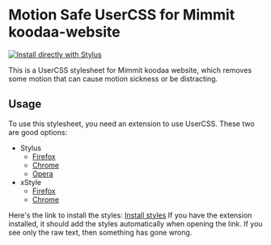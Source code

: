 # Motion Safe UserCSS for Mimmit koodaa-website

[![Install directly with Stylus](https://img.shields.io/badge/Install%20directly%20with-Stylus-285959.svg)](https://raw.githubusercontent.com/eevajonnapanula/mimmit-koodaa-motion-safe-css/master/mk-motion-safe.user.css)


This is a UserCSS stylesheet for Mimmit koodaa website, which removes some motion that can cause motion sickness or be distracting.

## Usage

To use this stylesheet, you need an extension to use UserCSS. These two are good options:

- Stylus 
  - [Firefox](https://addons.mozilla.org/en-US/firefox/addon/styl-us/)
  - [Chrome](https://chrome.google.com/webstore/detail/stylus/clngdbkpkpeebahjckkjfobafhncgmne) 
  - [Opera](https://addons.opera.com/en-gb/extensions/details/stylus/)
- xStyle
  - [Firefox](https://addons.mozilla.org/firefox/addon/xstyle/) 
  - [Chrome](https://chrome.google.com/webstore/detail/xstyle/hncgkmhphmncjohllpoleelnibpmccpj)

Here's the link to install the styles: [Install styles](https://raw.githubusercontent.com/eevajonnapanula/mimmit-koodaa-motion-safe-css/master/mk-motion-safe.user.css) If you have the extension installed, it should add the styles automatically when opening the link. If you see only the raw text, then something has gone wrong.

